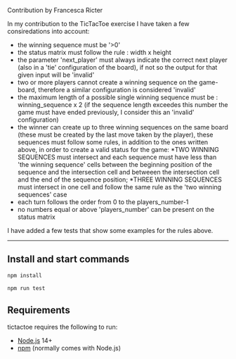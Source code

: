 Contribution by Francesca Ricter

In my contribution to the TicTacToe exercise I have taken a few consiredations into account:
- the winning sequence must be '>0' 
- the status matrix must follow the rule : width x height 
- the parameter 'next_player' must always indicate the correct next player (also in a 'tie' configuration of the board), if not so the output for that given input will be 'invalid'
- two or more players cannot create a winning sequence on the game-board, therefore a similar configuration is considered 'invalid'
- the maximum length of a possible single winning sequence must be : winning_sequence x 2 (if the sequence length exceedes this number the game must have ended previously, I consider this an 'invalid' configuration)
- the winner can create up to three winning sequences on the same board (these must be created by the last move taken by the player),    these sequences must follow some rules, in addition to the ones written above, in order to create a valid status for the game:
     *TWO WINNING SEQUENCES must intersect and each sequence must have less than 'the winning sequence' cells between the beginning position of the sequence and the intersection cell and betweeen the intersection cell and the end of the sequence position;
     *THREE WINNING SEQUENCES must intersect in one cell and follow the same rule as the 'two winning sequences' case
- each turn follows the order from 0 to the players_number-1  
- no numbers equal or above 'players_number' can be present on the status matrix        

I have added a few tests that show some examples for the rules above. 

_________________________________________________________________________________________________________________________________________




Install and start commands
------------
```bash
npm install
```
```bash
npm run test
```

Requirements
------------

tictactoe requires the following to run:

  * [Node.js][node] 14+
  * [npm][npm] (normally comes with Node.js)


[node]: https://nodejs.org/
[npm]: https://www.npmjs.com/
